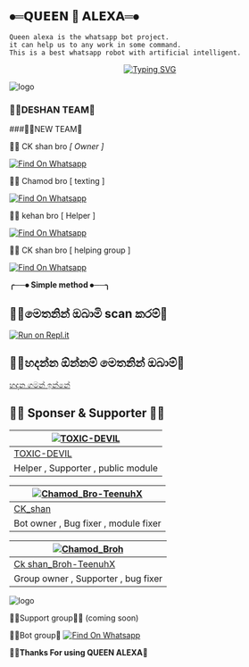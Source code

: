 
##  ⦁═𝗤𝗨𝗘𝗘𝗡 👸 𝗔𝗟𝗘𝗫𝗔═⦁


    Queen alexa is the whatsapp bot project.
    it can help us to any work in some command.
    This is a best whatsapp robot with artificial intelligent.


<p align="center">
    <a href="https://github.com/sasmithasevidu/Queen-alexa-deshan-official-">
        <img
            src="https://readme-typing-svg.herokuapp.com?size=33&width=1000&lines=Welcome+To+Queen+alexa...+Thank+You+For+Visiting+us...."
            alt="Typing SVG"
        />
    </a>
</p>


![logo](https://telegra.ph/file/d1eb8fabf9e772e419f1c.jpg)




### 🧚‍♀️DESHAN TEAM💫


###🧞‍♀️NEW TEAM💫


👨‍💻  CK shan bro *[ Owner ]*

[![Find On Whatsapp ](https://img.shields.io/badge/➤Findon-whatsapp-red.svg)](https://Wa.me/+94702256963)


👨‍💻  Chamod bro [ texting ]

[![Find On Whatsapp ](https://img.shields.io/badge/➤Findon-Whatsapp-blue.svg)](https://Wa.me/+94768446178)

👨‍💻  kehan bro  [ Helper ]

[![Find On Whatsapp ](https://img.shields.io/badge/➤Findon-whatsapp-blue.svg)](https://Wa.me/+94775728379)

👨‍💻 CK shan bro   [  helping group ]

[![Find On Whatsapp ](https://img.shields.io/badge/➤Findon-whatsapp-blue.svg)](https://Wa.me/+94702256963)

**╭──⦁ Simple method ⦁──╮**

## 🧚‍♀️මෙතනින් ඔබාමි scan කරම්💫
[![Run on Repl.it](https://repl.it/badge/github/phaticusthiccy/WhatsAsenaDuplicated)](https://repl.it/@phaticusthiccy/WhatsAsena-QR)


## 🧚‍♀️හදන්න ඕන්නම් මෙතනින් ඔබාම්💫
[හදන ගමන් ඉන්නේ](https://heroku.com/deploy?template=https://github.com/sasmithasevidu/Queen-alexa-deshan-official-)


## 👨‍💻 Sponser & Supporter 👨‍💻

 [![TOXIC-DEVIL](https://github.com/TOXIC-DEVIL.png?size=100)](https://github.com/TOXIC-DEVIL) |  
----|
[TOXIC-DEVIL](https://github.com/TOXIC-DEVIL)  |
Helper , Supporter , public module |

[![Chamod_Bro-TeenuhX](https://github.com/En-Cuzier.png?size=100)](https://https://youtu.be/mcEeIspWOpY) |
----|
[CK_shan](https://github.com/TOXIC_DEVIL)  |
Bot owner , Bug fixer , module fixer|


[![Chamod_Broh](https://github.com/tenuh.png?size=100)](https://https://youtu.be/mcEeIspWOpY) |
----|
[Ck shan_Broh-TeenuhX](https://github.com/TOXIC-DEVIL)  |
Group owner , Supporter , bug fixer |

![logo](https://telegra.ph/file/d7f1c8ec3b84655d5e268.jpg)




🧚‍♀️Support group🧚‍♀️ (coming soon)

🧚‍♀️Bot group💫
[![Find On Whatsapp ](https://img.shields.io/badge/➤Findon-whatsapp-red.svg)](https://chat.whatsapp.com/BRooILzZOIbFbVcOjDRpU5)


 **🧚‍♀️Thanks For using QUEEN ALEXA💫**
